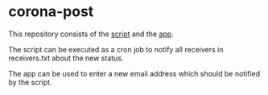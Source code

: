 # corona-post

This repository consists of the [script](script) and the [app](app).

The script can be executed as a cron job to notify all receivers in receivers.txt about the new status.

The app can be used to enter a new email address which should be notified by the script.